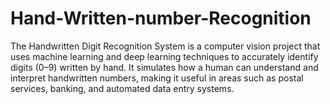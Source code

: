 # Hand-Written-number-Recognition
The Handwritten Digit Recognition System is a computer vision project that uses machine learning and deep learning techniques to accurately identify digits (0–9) written by hand. It simulates how a human can understand and interpret handwritten numbers, making it useful in areas such as postal services, banking, and automated data entry systems.
